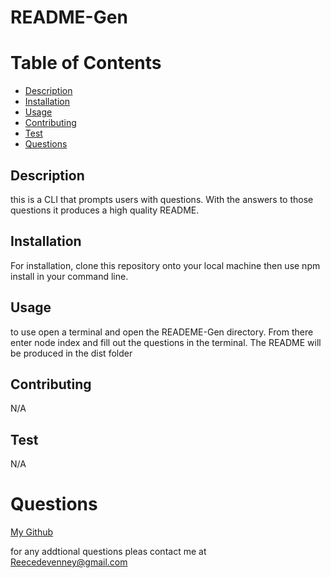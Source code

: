 
  # README-Gen
  
  # Table of Contents
  - [Description](#description)
  - [Installation](#installation)
  - [Usage](#usage)
  - [Contributing](#contributing)
  - [Test](#test)
  - [Questions](#questions)
  

  ## Description
  this is a CLI that prompts users with questions.  With the answers to those questions it produces a high quality README.

  ## Installation
  For installation, clone this repository onto your local machine then use npm install in your command line.

  ## Usage
  to use open a terminal and open the READEME-Gen directory.  From there enter node index and fill out the questions in the terminal.  The README will be produced in the dist folder

  ## Contributing
  N/A

  ## Test
  N/A

  # Questions
  [My Github](https://github.com/ReeceDevenney)

  for any addtional questions pleas contact me at Reecedevenney@gmail.com

  
